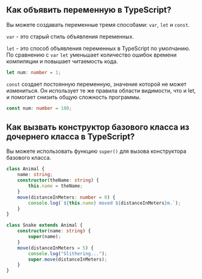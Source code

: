 ## <a name="variable"></a>Как объявить переменную в TypeScript?

Вы можете создавать переменные тремя способами: `var`, `let` и `const`.

`var` - это старый стиль объявления переменных.

`let` - это способ объявления переменных в TypeScript по умолчанию. По сравнению с `var` `let` уменьшает количество ошибок времени компиляции и повышает читаемость кода.

```typescript
let num: number = 1;
```

`const` создает постоянную переменную, значение которой не может измениться. Он использует те же правила области видимости, что и let, и помогает снизить общую сложность программы.

```typescript
const num: number = 100;
```

## <a name="constructor"></a>Как вызвать конструктор базового класса из дочернего класса в TypeScript?

Вы можете использовать функцию `super()` для вызова конструктора базового класса.

```typescript
class Animal {
	name: string;
	constructor(theName: string) {
		this.name = theName;
	}
	move(distanceInMeters: number = 0) {
		console.log(`${this.name} moved ${distanceInMeters}m.`);
	}
}

class Snake extends Animal {
	constructor(name: string) {
		super(name);
	}
	move(distanceInMeters = 5) {
		console.log("Slithering...");
		super.move(distanceInMeters);
	}
}
```

